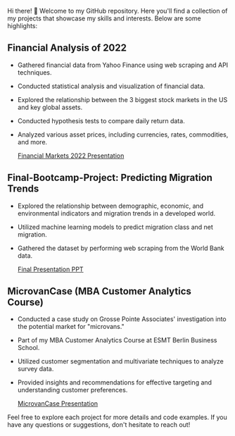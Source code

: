 Hi there! 👋 Welcome to my GitHub repository. Here you'll find a collection of my projects that showcase my skills and interests. Below are some highlights:

## Financial Analysis of 2022

- Gathered financial data from Yahoo Finance using web scraping and API techniques.
- Conducted statistical analysis and visualization of financial data.
- Explored the relationship between the 3 biggest stock markets in the US and key global assets.
- Conducted hypothesis tests to compare daily return data.
- Analyzed various asset prices, including currencies, rates, commodities, and more.

    [Financial Markets 2022 Presentation](https://public.tableau.com/app/profile/mat.as.grob/viz/MidProjectFinal_16729364906160/Story1?publish=yes)

## Final-Bootcamp-Project: Predicting Migration Trends

- Explored the relationship between demographic, economic, and environmental indicators and migration trends in a developed world.
- Utilized machine learning models to predict migration class and net migration.
- Gathered the dataset by performing web scraping from the World Bank data.

    [Final Presentation PPT](https://github.com/MatiasGrob/Final-Bootcamp-Project/raw/main/Final%20Presentation%20PPT.pptx)


## MicrovanCase (MBA Customer Analytics Course)

- Conducted a case study on Grosse Pointe Associates' investigation into the potential market for "microvans."
- Part of my MBA Customer Analytics Course at ESMT Berlin Business School.
- Utilized customer segmentation and multivariate techniques to analyze survey data.
- Provided insights and recommendations for effective targeting and understanding customer preferences.

    [MicrovanCase Presentation](https://github.com/MatiasGrob/MicrovanCase/raw/main/CUSA%20Microvan%20Case.pptx)

Feel free to explore each project for more details and code examples. If you have any questions or suggestions, don't hesitate to reach out!
